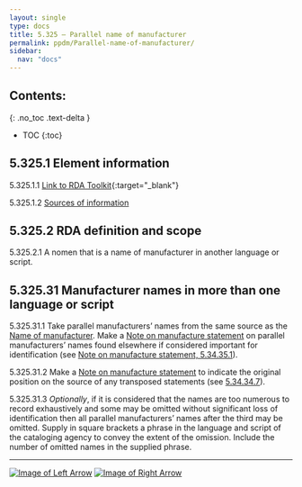```yaml
---
layout: single
type: docs
title: 5.325 — Parallel name of manufacturer
permalink: ppdm/Parallel-name-of-manufacturer/
sidebar:
  nav: "docs"
---
```


## Contents:
{: .no_toc .text-delta }

- TOC
{:toc}

## 5.325.1 Element information

<a name="5.325.1.1">5.325.1.1</a> [Link to RDA Toolkit](https://beta.rdatoolkit.org/Content/Index?externalId=en-US_ala-61a1d2e6-9672-36d4-a7b5-c1e37f685797){:target="_blank"}

<a name="5.325.1.2">5.325.1.2</a> [Sources of information](/DCRMR/ppdm/#5011-sources-of-information)

## 5.325.2 RDA definition and scope

<a name="5.325.2.1">5.325.2.1</a> A nomen that is a name of manufacturer in another language or script.

## 5.325.31 Manufacturer names in more than one language or script

<a name="5.325.31.1">5.325.31.1</a> Take parallel manufacturers’ names from the same source as the [Name of manufacturer](/DCRMR/ppdm/Name-of-manufacturer/). Make a [Note on manufacture statement](/DCRMR/ppdm/Note-on-manufacture-statement) on parallel manufacturers’ names found elsewhere if considered important for identification (see [Note on manufacture statement, 5.34.35.1](/DCRMR/ppdm/Note-on-manufacture-statement/#5.34.35.1)).

<a name="5.325.31.2">5.325.31.2</a> Make a [Note on manufacture statement](/DCRMR/ppdm/Note-on-manufacture-statement) to indicate the original position on the source of any transposed statements (see [5.34.34.7](/DCRMR/ppdm/Note-on-manufacture-statement/#5.34.34.7)). 

<a name="5.325.31.3">5.325.31.3</a> *Optionally*, if it is considered that the names are too numerous to record exhaustively and some may be omitted without significant loss of identification then all parallel manufacturers’ names after the third may be omitted. Supply in square brackets a phrase in the language and script of the cataloging agency to convey the extent of the omission. Include the number of omitted names in the supplied phrase.

---

[![Image of Left Arrow](https://rbms-bsc.github.io/DCRMR/assets/pictures/navigation/Arrow_Left.png "5.32 — Name of manufacturer")](/DCRMR/ppdm/Name-of-manufacturer/) [![Image of Right Arrow](https://rbms-bsc.github.io/DCRMR/assets/pictures/navigation/Arrow_Right.png "5.33 — Date of manufacture")](/DCRMR/ppdm/Date-of-manufacture/)
